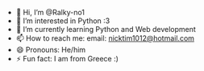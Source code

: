 - 👋 Hi, I’m @Ralky-no1
- 👀 I’m interested in Python :3
- 🌱 I’m currently learning Python and Web development
- 📫 How to reach me: email: nicktim1012@hotmail.com
- 😄 Pronouns: He/him
- ⚡ Fun fact: I am from Greece :)

<!---
Ralky-no1/Ralky-no1 is a ✨ special ✨ repository because its `README.md` (this file) appears on your GitHub profile.
You can click the Preview link to take a look at your changes.
--->
